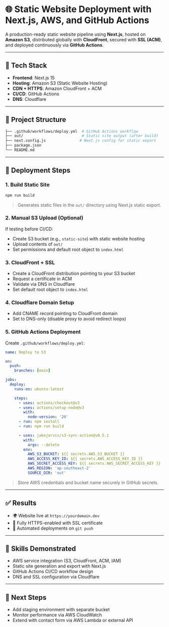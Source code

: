 # 🌐 Static Website Deployment with Next.js, AWS, and GitHub Actions

A production-ready static website pipeline using **Next.js**, hosted on **Amazon S3**, distributed globally with **CloudFront**, secured with **SSL (ACM)**, and deployed continuously via **GitHub Actions**.

---

## 🔧 Tech Stack

* **Frontend**: Next.js 15
* **Hosting**: Amazon S3 (Static Website Hosting)
* **CDN + HTTPS**: Amazon CloudFront + ACM
* **CI/CD**: GitHub Actions
* **DNS**: Cloudflare

---

## 📁 Project Structure

```bash
├── .github/workflows/deploy.yml  # GitHub Actions workflow
├── out/                          # Static site output (after build)
├── next.config.js               # Next.js config for static export
├── package.json
└── README.md
```

---

## 🚀 Deployment Steps

### 1. **Build Static Site**

```bash
npm run build
```

> Generates static files in the `out/` directory using Next.js static export.

### 2. **Manual S3 Upload (Optional)**

If testing before CI/CD:

* Create S3 bucket (e.g., `static-site`) with static website hosting
* Upload contents of `out/`
* Set permissions and default root object to `index.html`

### 3. **CloudFront + SSL**

* Create a CloudFront distribution pointing to your S3 bucket
* Request a certificate in ACM
* Validate via DNS in Cloudflare
* Set default root object to `index.html`

### 4. **Cloudflare Domain Setup**

* Add CNAME record pointing to CloudFront domain
* Set to DNS-only (disable proxy to avoid redirect loops)

### 5. **GitHub Actions Deployment**

Create `.github/workflows/deploy.yml`:

```yaml
name: Deploy to S3

on:
  push:
    branches: [main]

jobs:
  deploy:
    runs-on: ubuntu-latest

    steps:
      - uses: actions/checkout@v3
      - uses: actions/setup-node@v3
        with:
          node-version: '20'
      - run: npm install
      - run: npm run build

      - uses: jakejarvis/s3-sync-action@v0.5.1
        with:
          args: --delete
        env:
          AWS_S3_BUCKET: ${{ secrets.AWS_S3_BUCKET }}
          AWS_ACCESS_KEY_ID: ${{ secrets.AWS_ACCESS_KEY_ID }}
          AWS_SECRET_ACCESS_KEY: ${{ secrets.AWS_SECRET_ACCESS_KEY }}
          AWS_REGION: 'ap-southeast-2'
          SOURCE_DIR: 'out'
```

> Store AWS credentials and bucket name securely in GitHub secrets.

---

## ✅ Results

* 🌍 Website live at `https://yourdomain.dev`
* 🔐 Fully HTTPS-enabled with SSL certificate
* 🔁 Automated deployments on `git push`

---

## 🧠 Skills Demonstrated

* AWS service integration (S3, CloudFront, ACM, IAM)
* Static site generation and export with Next.js
* GitHub Actions CI/CD workflow design
* DNS and SSL configuration via Cloudflare

---

## 📌 Next Steps

* Add staging environment with separate bucket
* Monitor performance via AWS CloudWatch
* Extend with contact form via AWS Lambda or external API

